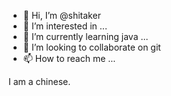 - 👋 Hi, I’m @shitaker
- 👀 I’m interested in ...
- 🌱 I’m currently learning java ...
- 💞️ I’m looking to collaborate on git
- 📫 How to reach me ...

<!---
shitaker/shitaker is a ✨ special ✨ repository because its `README.md` (this file) appears on your GitHub profile.
You can click the Preview link to take a look at your changes.
--->
I am a chinese.
